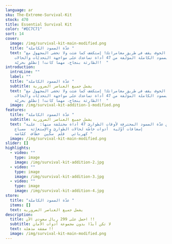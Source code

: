 ```yaml
---
language: ar
sku: The-Extreme-Survival-Kit
stock: 470
title: Essential Survival Kit
color: "#EC7C71"
sort: 14
cover:
  image: /img/survival-kit-main-modified.png
  title: "عدّة الصمود الكاملة "
  text: "لا تدع الخوف يقف في طريق مغامراتك! إستكشف كما شئت ولا تخشى المجهول مع
    عدّة الصمود الكاملة المؤلّفة من 47 أداة تساعدك على مواجهة التحديّات والحالات
    الطارئة بنجاح، مهما كانت! إنطلق بحريّة!  "
introduction:
  introLine: ""
  label: ""
  title: "عدّة الصمود الكاملة "
  subtitle: يشمل جميع العناصر الضرورية
  text: "لا تدع الخوف يقف في طريق مغامراتك! إستكشف كما شئت ولا تخشى المجهول مع
    عدّة الصمود الكاملة المؤلّفة من 47 أداة تساعدك على مواجهة التحديّات والحالات
    الطارئة بنجاح، مهما كانت! إنطلق بحريّة!  "
  image: /img/survival-kit-addition-1-modified.png
features:
  title: "عدّة الصمود الكاملة "
  subtitle: يشمل جميع العناصر الضرورية
  text: "تتضمّن عدّة الصمود المحترفة لأوقات الطوارئ 47 أداة مختلفة منها:  علبة
    إسعافات أوّلية  أدوات خاصّة لحالات الطوارئ والإستغاثة  مصباح
    كهربائي   قلم  سكّين  خطّاف  كمّاشة "
  image: /img/survival-kit-main-modified.png
slider: []
highlights:
  - video: ""
    type: image
    image: /img/survival-kit-addition-2.jpg
  - video: ""
    type: image
    image: /img/survival-kit-addition-3.jpg
  - video: ""
    type: image
    image: /img/survival-kit-addition-4.jpg
store:
  title: "عدّة الصمود الكاملة "
  items: []
  text: يشمل جميع العناصر الضرورية
description:
  title: احصل على 299 ريال سعودي الآن !!
  subtitle: لا تكن أبدًا بدون مجموعة أدوات الأمان
  text: صفقة مذهلة !!
  image: /img/survival-kit-main-modified.png
---
```


